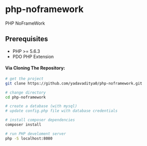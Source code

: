 # php-noframework
PHP NoFrameWork

Prerequisites
-------------
- PHP >= 5.6.3
- PDO PHP Extension

#### Via Cloning The Repository:

```bash
# get the project
git clone https://github.com/yadavaditya0/php-noframework.git

# change directory
cd php-noframework

# create a database (with mysql)
# update config.php file with database credentials

# install composer dependencies
composer install

# run PHP develoment server
php -S localhost:8080
```
